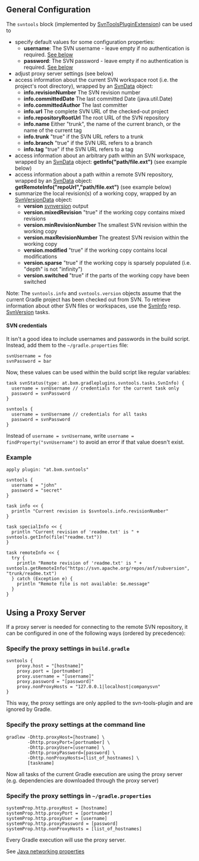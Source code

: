 ## General Configuration

The `svntools` block (implemented by [SvnToolsPluginExtension](../src/main/groovy/at/bxm/gradleplugins/svntools/SvnToolsPluginExtension.groovy)) can be used to

* specify default values for some configuration properties:
    * **username**: The SVN username - leave empty if no authentication is required. [See below](#svn-credentials)
    * **password**: The SVN password - leave empty if no authentication is required. [See below](#svn-credentials)
* adjust proxy server settings (see below)
* access information about the current SVN workspace root (i.e. the project's root directory), wrapped by an [SvnData](../src/main/groovy/at/bxm/gradleplugins/svntools/api/SvnData.groovy) object:
    * **info.revisionNumber** The SVN revision number
    * **info.committedDate** The last committed Date (java.util.Date)
    * **info.committedAuthor** The last committer
    * **info.url** The complete SVN URL of the checked-out project
    * **info.repositoryRootUrl** The root URL of the SVN repository
    * **info.name** Either "trunk", the name of the current branch, or the name of the current tag
    * **info.trunk** "true" if the SVN URL refers to a trunk
    * **info.branch** "true" if the SVN URL refers to a branch
    * **info.tag** "true" if the SVN URL refers to a tag
* access information about an arbitrary path within an SVN workspace, wrapped by an [SvnData](../src/main/groovy/at/bxm/gradleplugins/svntools/api/SvnData.groovy) object: **getInfo("path/file.ext")** (see example below)
* access information about a path within a remote SVN repository, wrapped by an [SvnData](../src/main/groovy/at/bxm/gradleplugins/svntools/api/SvnData.groovy) object: **getRemoteInfo("repoUrl","path/file.ext")** (see example below)
* summarize the local revision(s) of a working copy, wrapped by an [SvnVersionData](../src/main/groovy/at/bxm/gradleplugins/svntools/api/SvnVersionData.groovy) object:
    * **version** [svnversion](http://svnbook.red-bean.com/en/1.7/svn.ref.svnversion.re.html) output
    * **version.mixedRevision** "true" if the working copy contains mixed revisions
    * **version.minRevisionNumber** The smallest SVN revision within the working copy
    * **version.maxRevisionNumber** The greatest SVN revision within the working copy
    * **version.modified** "true" if the working copy contains local modifications
    * **version.sparse** "true" if the working copy is sparsely populated (i.e. "depth" is not "infinity")
    * **version.switched** "true" if the parts of the working copy have been switched

Note: The `svntools.info` and `svntools.version` objects assume that the current Gradle project has been checked out from SVN. To retrieve information about other SVN files or workspaces, use the [SvnInfo](SvnInfo.md) resp. [SvnVersion](SvnVersion.md) tasks.

#### SVN credentials

It isn't a good idea to include usernames and passwords in the build script. Instead, add them to the `~/gradle.properties` file:

    svnUsername = foo
    svnPassword = bar

Now, these values can be used within the build script like regular variables:

    task svnStatus(type: at.bxm.gradleplugins.svntools.tasks.SvnInfo) {
      username = svnUsername // credentials for the current task only
      password = svnPassword
    }

    svntools {
      username = svnUsername // credentials for all tasks
      password = svnPassword
    }

Instead of `username = svnUsername`, write `username = findProperty("svnUsername")` to avoid an error if that value doesn't exist.
 
### Example

    apply plugin: "at.bxm.svntools"

    svntools {
      username = "john"
      password = "secret"
    }

    task info << {
      println "Current revision is $svntools.info.revisionNumber"
    }

    task specialInfo << {
      println "Current revision of 'readme.txt' is " + svntools.getInfo(file("readme.txt"))
    }

    task remoteInfo << {
      try {
        println "Remote revision of 'readme.txt' is " + svntools.getRemoteInfo("https://svn.apache.org/repos/asf/subversion", "trunk/readme.txt")
      } catch (Exception e) {
        println "Remote file is not available: $e.message"
      }
    }

## Using a Proxy Server

If a proxy server is needed for connecting to the remote SVN repository, it can be configured in one of the following ways (ordered by precedence):

### Specify the proxy settings in `build.gradle`

    svntools {
        proxy.host = "[hostname]"
        proxy.port = [portnumber]
        proxy.username = "[username]"
        proxy.password = "[password]"
        proxy.nonProxyHosts = "127.0.0.1|localhost|companysvn"
    }

This way, the proxy settings are only applied to the svn-tools-plugin and are ignored by Gradle.

### Specify the proxy settings at the command line

    gradlew -Dhttp.proxyHost=[hostname] \
            -Dhttp.proxyPort=[portnumber] \
            -Dhttp.proxyUser=[username] \
            -Dhttp.proxyPassword=[password] \
            -Dhttp.nonProxyHosts=[list_of_hostnames] \
            [taskname]

Now all tasks of the current Gradle execution are using the proxy server (e.g. dependencies are downloaded through the proxy server)

### Specify the proxy settings in `~/gradle.properties`

    systemProp.http.proxyHost = [hostname]
    systemProp.http.proxyPort = [portnumber]
    systemProp.http.proxyUser = [username]
    systemProp.http.proxyPassword = [password]
    systemProp.http.nonProxyHosts = [list_of_hostnames]

Every Gradle execution will use the proxy server.

See [Java networking properties](https://docs.oracle.com/javase/8/docs/api/java/net/doc-files/net-properties.html#Proxies)
